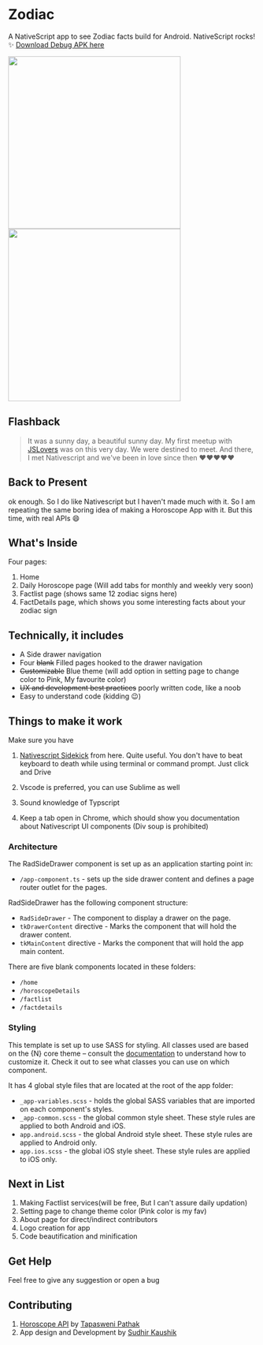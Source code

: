 # Zodiac 
A NativeScript app to see Zodiac facts build for Android. NativeScript rocks!  :sparkles: 
[Download Debug APK here](https://drive.google.com/file/d/1dmVcHs6JJW8aNCmrb1VyGsjytURMoF4j/view)


<img src="https://drive.google.com/uc?export=view&id=1AK2_xsULDXxD7CYwq3q_ffV8u3PKKalo" width="350">
<img src="https://drive.google.com/uc?export=view&id=1DwM7uoFzTMUlchLSOjjFGbMWdauYz6qF" width="350">

## Flashback
>It was a sunny day, a beautiful sunny day. My first meetup with [JSLovers]( https://twitter.com/jslovers_del) was on this very day. We were destined to meet. And there, I met Nativescript and we've been in love since then :heart::heart::heart::heart::heart:

## Back to Present
ok enough. So I do like Nativescript but I haven't made much with it. So I am repeating the same boring idea of making a Horoscope App with it. But this time, with real APIs :smile:


## What's Inside

Four pages:
1. Home
2. Daily Horoscope page (Will add tabs for monthly and weekly very soon)
3. Factlist page (shows same 12 zodiac signs here)
4. FactDetails page, which shows you some interesting facts about your zodiac sign

## Technically, it includes

- A Side drawer navigation
- Four ~~blank~~ Filled pages hooked to the drawer navigation
- ~~Customizable~~ Blue theme (will add option in setting page to change color to Pink, My favourite color)
- ~~UX and development best practices~~ poorly written code, like a noob
- Easy to understand code (kidding :wink:)

## Things to make it work

Make sure you have
1. [Nativescript Sidekick](https://www.nativescript.org/nativescript-sidekick) from here. Quite useful. You don't have to beat keyboard to death while using terminal or command prompt. Just click and Drive

2. Vscode is preferred, you can use Sublime as well
3. Sound knowledge of Typscript
4. Keep a tab open in Chrome, which should show you documentation about Nativescript UI components (Div soup is prohibited)


### Architecture

The RadSideDrawer component is set up as an application starting point in:

- `/app-component.ts` - sets up the side drawer content and defines a page router outlet for the pages.

RadSideDrawer has the following component structure:

- `RadSideDrawer` - The component to display a drawer on the page.
- `tkDrawerContent` directive - Marks the component that will hold the drawer content.
- `tkMainContent` directive - Marks the component that will hold the app main content.

There are five blank components located in these folders:

- `/home`
- `/horoscopeDetails`
- `/factlist`
- `/factdetails`

### Styling

This template is set up to use SASS for styling. All classes used are based on the {N} core theme – consult the [documentation](https://docs.nativescript.org/angular/ui/theme.html#theme) to understand how to customize it. Check it out to see what classes you can use on which component.

It has 4 global style files that are located at the root of the app folder:

- `_app-variables.scss` - holds the global SASS variables that are imported on each component's styles.
- `_app-common.scss` - the global common style sheet. These style rules are applied to both Android and iOS.
- `app.android.scss` - the global Android style sheet. These style rules are applied to Android only.
- `app.ios.scss` - the global iOS style sheet. These style rules are applied to iOS only.

## Next in List
1. Making Factlist services(will be free, But I can't assure daily updation)
2. Setting page to change theme color (Pink color is my fav)
3. About page for direct/indirect contributors
4. Logo creation for app
5. Code beautification and minification

## Get Help


Feel free to give any suggestion or open a bug

## Contributing

1. [Horoscope API](https://github.com/tapaswenipathak/Horoscope-API) by [Tapasweni Pathak](https://github.com/tapaswenipathak/Horoscope-API)
2. App design and Development by [Sudhir Kaushik](https://github.com/SudhirKaushik)

<!-- 
## Sources:

Create Icons and splash screens from here:
http://nsimage.brosteins.com/

Preview images of man holding my app:
http://dunnnk.com/?ref=producthunt#0 -->
